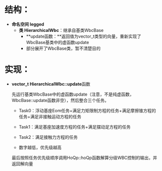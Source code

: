 # 结构：

* **命名空间 legged**
  * **类 HierarchicalWbc**：继承自基类WbcBase
    * **update函数：**返回值为vector_t类型的向量，重新实现了WbcBase基类中的虚函数update
    * 部分展开了WbcBase类，暂不清楚目的

# 实现：

* **vector_t HierarchicalWbc::update**函数

  先运行基类WbcBase中的虚函数update（注意，不是纯虚函数，WbcBase::update函数非空），然后整合三个任务。                                                                             

  * Task0：浮动基座Eom任务+满足力矩限制方程的任务+满足摩擦锥方程的任务+满足非接触运动方程的任务

  * Task1：满足基座加速度方程的任务+满足摆动足方程的任务

  * Task2：满足接触力方程的任务

  * 数字越低，优先级越高

  最后按照任务优先级顺序调用HoQp::hoQp函数解算分级WBC控制的输出，并返回解向量

  